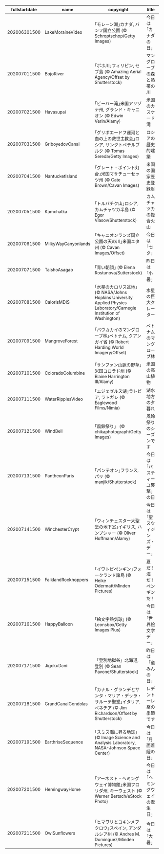 |fullstartdate|name|copyright|title|image|
|--|--|--|--|--|
202006301500|LakeMoraineVideo|｢モレーン湖｣カナダ, バンフ国立公園 (© Schroptschop/Getty Images)|今日は｢カナダの日｣|![](/ja-JP/2020/07/202006301500LakeMoraineVideo.jpg)|
202007011500|BojoRiver|｢ボホ川｣フィリピン, セブ島 (© Amazing Aerial Agency/Offset by Shutterstock)|マングローブの森と熱帯の川|![](/ja-JP/2020/07/202007011500BojoRiver.jpg)|
202007021500|Havasupai|｢ビーバー滝｣米国アリゾナ州, グランド・キャニオン (© Edwin Verin/Alamy)|米国のカスケード滝|![](/ja-JP/2020/07/202007021500Havasupai.jpg)|
202007031500|GriboyedovCanal|｢グリボエードフ運河と血の上の救世主教会｣ロシア, サンクトペテルブルク (© Tomas Sereda/Getty Images)|ロシアの歴史的建築|![](/ja-JP/2020/07/202007031500GriboyedovCanal.jpg)|
202007041500|NantucketIsland|｢グレート・ポイント灯台｣米国マサチューセッツ州 (© Cate Brown/Cavan Images)|米国の国家歴史登録財|![](/ja-JP/2020/07/202007041500NantucketIsland.jpg)|
202007051500|Kamchatka|｢トルバチク山｣ロシア, カムチャツカ半島 (© Egor Vlasov/Shutterstock)|カムチャツカの複合火山|![](/ja-JP/2020/07/202007051500Kamchatka.jpg)|
202007061500|MilkyWayCanyonlands|｢キャニオンランズ国立公園の天の川｣米国ユタ州 (© Cavan Images/Offset)|今日は｢七夕｣|![](/ja-JP/2020/07/202007061500MilkyWayCanyonlands.jpg)|
202007071500|TaishoAsagao|｢青い朝顔｣ (© Elena Rostunova/Sutterstock)|昨日は｢小暑｣|![](/ja-JP/2020/07/202007071500TaishoAsagao.jpg)|
202007081500|CalorisMDIS|｢水星のカロリス盆地｣ (© NASA/Johns Hopkins University Applied Physics Laboratory/Carnegie Institution of Washington)|水星の巨大クレーター|![](/ja-JP/2020/07/202007081500CalorisMDIS.jpg)|
202007091500|MangroveForest|｢バウカカイのマングローブ林｣ベトナム, クアンガイ省 (© Robert Harding World Imagery/Offset)|ベトナムのマングローブ林|![](/ja-JP/2020/07/202007091500MangroveForest.jpg)|
202007101500|ColoradoColumbine|｢サンファン山脈の野草｣米国コロラド州 (© Blaine Harrington III/Alamy)|米国の高山植物|![](/ja-JP/2020/07/202007101500ColoradoColumbine.jpg)|
202007111500|WaterRipplesVideo|｢エジェゼルス湖｣ラトビア, ラトガレ (© Eaglewood Films/Nimia)|湖水地方の夕暮れ|![](/ja-JP/2020/07/202007111500WaterRipplesVideo.jpg)|
202007121500|WindBell|｢風鈴祭り」 (© chikaphotograph/Getty Images)|風鈴祭りのシーズンです|![](/ja-JP/2020/07/202007121500WindBell.jpg)|
202007131500|PantheonParis|｢パンテオン｣フランス, パリ (© manjik/Shutterstock)|今日は｢バスティーユ襲撃｣の日|![](/ja-JP/2020/07/202007131500PantheonParis.jpg)|
202007141500|WinchesterCrypt|｢ウィンチェスター大聖堂の地下室｣イギリス, ハンプシャー  (© Oliver Hoffmann/Alamy)|今日は｢聖スウィジンズ・デー｣|![](/ja-JP/2020/07/202007141500WinchesterCrypt.jpg)|
202007151500|FalklandRockhoppers|｢イワトビペンギン｣フォークランド諸島 (© Heike Odermatt/Minden Pictures)|夏だ！海だ！ペンギンだ！|![](/ja-JP/2020/07/202007151500FalklandRockhoppers.jpg)|
202007161500|HappyBalloon|｢絵文字熱気球｣ (© Leonsbox/Getty Images Plus)|今日は ｢世界絵文字デー｣|![](/ja-JP/2020/07/202007161500HappyBalloon.jpg)|
202007171500|JigokuDani|「登別地獄谷」北海道, 登別 (© Sean Pavone/Shutterstock)|昨日は「道みんの日」|![](/ja-JP/2020/07/202007171500JigokuDani.jpg)|
202007181500|GrandCanalGondolas|｢カナル・グランデとサンタ・マリア・デッラ・サルーテ聖堂｣イタリア, ベネチア  (© Jim Richardson/Offset by Shutterstock)|レデントーレ祭の季節です|![](/ja-JP/2020/07/202007181500GrandCanalGondolas.jpg)|
202007191500|EarthriseSequence|｢スミス海に昇る地球｣ (© Image Science and Analysis Laboratory, NASA-Johnson Space Center)|今日は｢月面着陸の日｣|![](/ja-JP/2020/07/202007191500EarthriseSequence.jpg)|
202007201500|HemingwayHome|｢アーネスト・ヘミングウェイ博物館｣米国フロリダ州, キーウェスト (© Werner Bertsch/eStock Photo)|今日は｢ヘミングウェイの誕生日｣|![](/ja-JP/2020/07/202007201500HemingwayHome.jpg)|
202007211500|OwlSunflowers|｢ヒマワリとコキンメフクロウ｣スペイン, アンダルシア州 (© Andres M. Dominguez/Minden Pictures)|今日は｢大暑｣|![](/ja-JP/2020/07/202007211500OwlSunflowers.jpg)|
